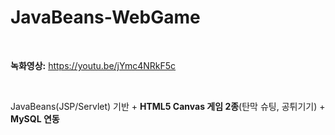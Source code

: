 # JavaBeans-WebGame

<br>

**녹화영상:** https://youtu.be/jYmc4NRkF5c

<br>

JavaBeans(JSP/Servlet) 기반 + **HTML5 Canvas 게임 2종**(탄막 슈팅, 공튀기기) + **MySQL 연동**


<br><br>
